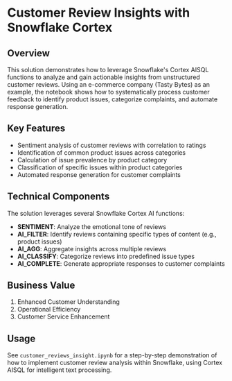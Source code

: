 # Customer Review Insights with Snowflake Cortex

## Overview
This solution demonstrates how to leverage Snowflake's Cortex AISQL functions to analyze and gain actionable insights from unstructured customer reviews. Using an e-commerce company (Tasty Bytes) as an example, the notebook shows how to systematically process customer feedback to identify product issues, categorize complaints, and automate response generation.

## Key Features
- Sentiment analysis of customer reviews with correlation to ratings
- Identification of common product issues across categories
- Calculation of issue prevalence by product category
- Classification of specific issues within product categories
- Automated response generation for customer complaints

## Technical Components
The solution leverages several Snowflake Cortex AI functions:
- **SENTIMENT**: Analyze the emotional tone of reviews
- **AI_FILTER**: Identify reviews containing specific types of content (e.g., product issues)
- **AI_AGG**: Aggregate insights across multiple reviews
- **AI_CLASSIFY**: Categorize reviews into predefined issue types
- **AI_COMPLETE**: Generate appropriate responses to customer complaints

## Business Value

1. Enhanced Customer Understanding
2. Operational Efficiency
3. Customer Service Enhancement

## Usage
See `customer_reviews_insight.ipynb` for a step-by-step demonstration of how to implement customer review analysis within Snowflake, using Cortex AISQL for intelligent text processing.
